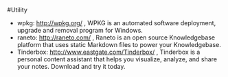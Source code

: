 #Utility
* wpkg: http://wpkg.org/ , WPKG is an automated software deployment, upgrade and removal program for Windows. 
* raneto: http://raneto.com/ , Raneto is an open source Knowledgebase platform that uses static Markdown files to power your Knowledgebase.
* Tinderbox: http://www.eastgate.com/Tinderbox/ , Tinderbox is a personal content assistant that helps you visualize, analyze, and share your notes. Download and try it today.
